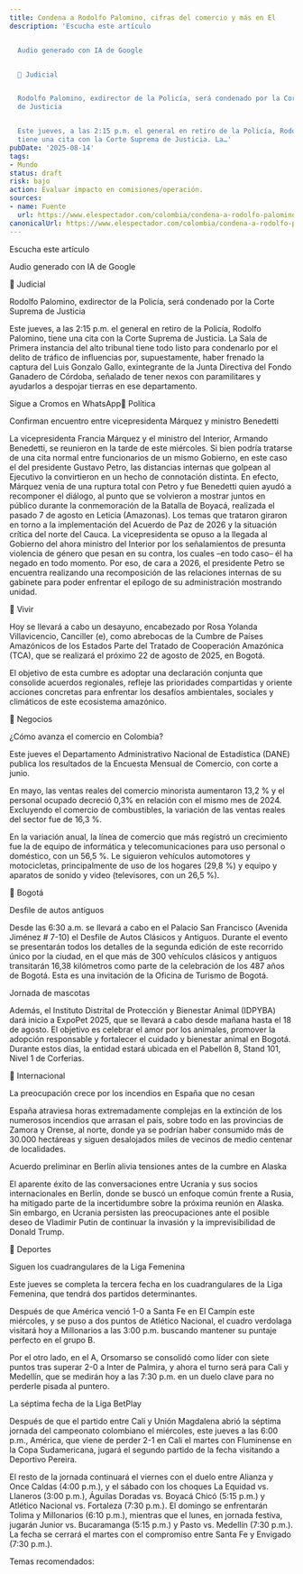 ```yaml
---
title: Condena a Rodolfo Palomino, cifras del comercio y más en El
description: 'Escucha este artículo


  Audio generado con IA de Google


  🔴 Judicial


  Rodolfo Palomino, exdirector de la Policía, será condenado por la Corte Suprema
  de Justicia


  Este jueves, a las 2:15 p.m. el general en retiro de la Policía, Rodolfo Palomino,
  tiene una cita con la Corte Suprema de Justicia. La…'
pubDate: '2025-08-14'
tags:
- Mundo
status: draft
risk: bajo
action: Evaluar impacto en comisiones/operación.
sources:
- name: Fuente
  url: https://www.elespectador.com/colombia/condena-a-rodolfo-palomino-cifras-del-comercio-en-y-mas-en-el-despertador/
canonicalUrl: https://www.elespectador.com/colombia/condena-a-rodolfo-palomino-cifras-del-comercio-en-y-mas-en-el-despertador/
---
```

Escucha este artículo

Audio generado con IA de Google

🔴 Judicial

Rodolfo Palomino, exdirector de la Policía, será condenado por la Corte Suprema de Justicia

Este jueves, a las 2:15 p.m. el general en retiro de la Policía, Rodolfo Palomino, tiene una cita con la Corte Suprema de Justicia. La Sala de Primera instancia del alto tribunal tiene todo listo para condenarlo por el delito de tráfico de influencias por, supuestamente, haber frenado la captura del Luis Gonzalo Gallo, exintegrante de la Junta Directiva del Fondo Ganadero de Córdoba, señalado de tener nexos con paramilitares y ayudarlos a despojar tierras en ese departamento.

Sigue a Cromos en WhatsApp🔴 Política

Confirman encuentro entre vicepresidenta Márquez y ministro Benedetti

La vicepresidenta Francia Márquez y el ministro del Interior, Armando Benedetti, se reunieron en la tarde de este miércoles. Si bien podría tratarse de una cita normal entre funcionarios de un mismo Gobierno, en este caso el del presidente Gustavo Petro, las distancias internas que golpean al Ejecutivo la convirtieron en un hecho de connotación distinta. En efecto, Márquez venía de una ruptura total con Petro y fue Benedetti quien ayudó a recomponer el diálogo, al punto que se volvieron a mostrar juntos en público durante la conmemoración de la Batalla de Boyacá, realizada el pasado 7 de agosto en Leticia (Amazonas). Los temas que trataron giraron en torno a la implementación del Acuerdo de Paz de 2026 y la situación crítica del norte del Cauca. La vicepresidenta se opuso a la llegada al Gobierno del ahora ministro del Interior por los señalamientos de presunta violencia de género que pesan en su contra, los cuales –en todo caso– él ha negado en todo momento. Por eso, de cara a 2026, el presidente Petro se encuentra realizando una recomposición de las relaciones internas de su gabinete para poder enfrentar el epílogo de su administración mostrando unidad.

🔴 Vivir

Hoy se llevará a cabo un desayuno, encabezado por Rosa Yolanda Villavicencio, Canciller (e), como abrebocas de la Cumbre de Países Amazónicos de los Estados Parte del Tratado de Cooperación Amazónica (TCA), que se realizará el próximo 22 de agosto de 2025, en Bogotá.

El objetivo de esta cumbre es adoptar una declaración conjunta que consolide acuerdos regionales, refleje las prioridades compartidas y oriente acciones concretas para enfrentar los desafíos ambientales, sociales y climáticos de este ecosistema amazónico.

🔴 Negocios

¿Cómo avanza el comercio en Colombia?

Este jueves el Departamento Administrativo Nacional de Estadística (DANE) publica los resultados de la Encuesta Mensual de Comercio, con corte a junio.

En mayo, las ventas reales del comercio minorista aumentaron 13,2 % y el personal ocupado decreció 0,3% en relación con el mismo mes de 2024. Excluyendo el comercio de combustibles, la variación de las ventas reales del sector fue de 16,3 %.

En la variación anual, la línea de comercio que más registró un crecimiento fue la de equipo de informática y telecomunicaciones para uso personal o doméstico, con un 56,5 %. Le siguieron vehículos automotores y motocicletas, principalmente de uso de los hogares (29,8 %) y equipo y aparatos de sonido y video (televisores, con un 26,5 %).

🔴 Bogotá

Desfile de autos antiguos

Desde las 6:30 a.m. se llevará a cabo en el Palacio San Francisco (Avenida Jiménez # 7-10) el Desfile de Autos Clásicos y Antiguos. Durante el evento se presentarán todos los detalles de la segunda edición de este recorrido único por la ciudad, en el que más de 300 vehículos clásicos y antiguos transitarán 16,38 kilómetros como parte de la celebración de los 487 años de Bogotá. Esta es una invitación de la Oficina de Turismo de Bogotá.

Jornada de mascotas

Además, el Instituto Distrital de Protección y Bienestar Animal (IDPYBA) dará inicio a ExpoPet 2025, que se llevará a cabo desde mañana hasta el 18 de agosto. El objetivo es celebrar el amor por los animales, promover la adopción responsable y fortalecer el cuidado y bienestar animal en Bogotá. Durante estos días, la entidad estará ubicada en el Pabellón 8, Stand 101, Nivel 1 de Corferias.

🔴 Internacional

La preocupación crece por los incendios en España que no cesan

España atraviesa horas extremadamente complejas en la extinción de los numerosos incendios que arrasan el país, sobre todo en las provincias de Zamora y Orense, al norte, donde ya se podrían haber consumido más de 30.000 hectáreas y siguen desalojados miles de vecinos de medio centenar de localidades.

Acuerdo preliminar en Berlín alivia tensiones antes de la cumbre en Alaska

El aparente éxito de las conversaciones entre Ucrania y sus socios internacionales en Berlín, donde se buscó un enfoque común frente a Rusia, ha mitigado parte de la incertidumbre sobre la próxima reunión en Alaska. Sin embargo, en Ucrania persisten las preocupaciones ante el posible deseo de Vladimir Putin de continuar la invasión y la imprevisibilidad de Donald Trump.

🔴 Deportes

Siguen los cuadrangulares de la Liga Femenina

Este jueves se completa la tercera fecha en los cuadrangulares de la Liga Femenina, que tendrá dos partidos determinantes.

Después de que América venció 1-0 a Santa Fe en El Campín este miércoles, y se puso a dos puntos de Atlético Nacional, el cuadro verdolaga visitará hoy a Millonarios a las 3:00 p.m. buscando mantener su puntaje perfecto en el grupo B.

Por el otro lado, en el A, Orsomarso se consolidó como líder con siete puntos tras superar 2-0 a Inter de Palmira, y ahora el turno será para Cali y Medellín, que se medirán hoy a las 7:30 p.m. en un duelo clave para no perderle pisada al puntero.

La séptima fecha de la Liga BetPlay

Después de que el partido entre Cali y Unión Magdalena abrió la séptima jornada del campeonato colombiano el miércoles, este jueves a las 6:00 p.m., América, que viene de perder 2-1 en Cali el martes con Fluminense en la Copa Sudamericana, jugará el segundo partido de la fecha visitando a Deportivo Pereira.

El resto de la jornada continuará el viernes con el duelo entre Alianza y Once Caldas (4:00 p.m.), y el sábado con los choques La Equidad vs. Llaneros (3:00 p.m.), Águilas Doradas vs. Boyacá Chicó (5:15 p.m.) y Atlético Nacional vs. Fortaleza (7:30 p.m.). El domingo se enfrentarán Tolima y Millonarios (6:10 p.m.), mientras que el lunes, en jornada festiva, jugarán Junior vs. Bucaramanga (5:15 p.m.) y Pasto vs. Medellín (7:30 p.m.). La fecha se cerrará el martes con el compromiso entre Santa Fe y Envigado (7:30 p.m.).

Temas recomendados: